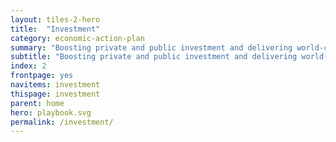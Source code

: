 ```yaml
---
layout: tiles-2-hero
title:  "Investment"
category: economic-action-plan
summary: "Boosting private and public investment and delivering world-class infrastructure."
subtitle: "Boosting private and public investment and delivering world-class infrastructure."
index: 2
frontpage: yes
navitems: investment
thispage: investment
parent: home
hero: playbook.svg
permalink: /investment/
---
```


